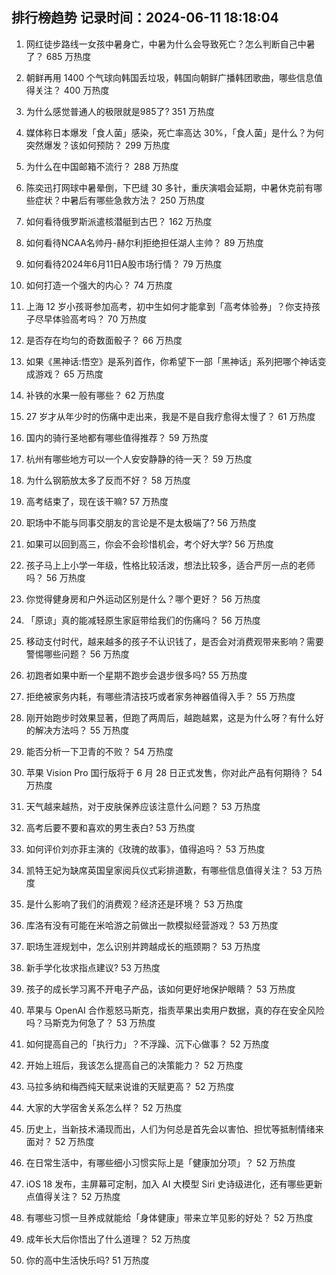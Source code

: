 
## 排行榜趋势 记录时间：2024-06-11 18:18:04
  
  1. 网红徒步路线一女孩中暑身亡，中暑为什么会导致死亡？怎么判断自己中暑了？ 685 万热度
    
  2. 朝鲜再用 1400 个气球向韩国丢垃圾，韩国向朝鲜广播韩团歌曲，哪些信息值得关注？ 400 万热度
    
  3. 为什么感觉普通人的极限就是985了? 351 万热度
    
  4. 媒体称日本爆发「食人菌」感染，死亡率高达 30%，「食人菌」是什么？为何突然爆发？该如何预防？ 299 万热度
    
  5. 为什么在中国邮箱不流行？ 288 万热度
    
  6. 陈奕迅打网球中暑晕倒，下巴缝 30 多针，重庆演唱会延期，中暑休克前有哪些症状？中暑后有哪些急救方法？ 250 万热度
    
  7. 如何看待俄罗斯派遣核潜艇到古巴？ 162 万热度
    
  8. 如何看待NCAA名帅丹-赫尔利拒绝担任湖人主帅？ 89 万热度
    
  9. 如何看待2024年6月11日A股市场行情？ 79 万热度
    
  10. 如何打造一个强大的内心？ 74 万热度
    
  11. 上海 12 岁小孩哥参加高考，初中生如何才能拿到「高考体验券」？你支持孩子尽早体验高考吗？ 70 万热度
    
  12. 是否存在均匀的奇数面骰子？ 66 万热度
    
  13. 如果《黑神话:悟空》是系列首作，你希望下一部「黑神话」系列把哪个神话变成游戏？ 65 万热度
    
  14. 补铁的水果一般有哪些？ 62 万热度
    
  15. 27 岁才从年少时的伤痛中走出来，我是不是自我疗愈得太慢了？ 61 万热度
    
  16. 国内的骑行圣地都有哪些值得推荐？ 59 万热度
    
  17. 杭州有哪些地方可以一个人安安静静的待一天？ 59 万热度
    
  18. 为什么钢筋放太多了反而不好？ 58 万热度
    
  19. 高考结束了，现在该干嘛? 57 万热度
    
  20. 职场中不能与同事交朋友的言论是不是太极端了? 56 万热度
    
  21. 如果可以回到高三，你会不会珍惜机会，考个好大学? 56 万热度
    
  22. 孩子马上上小学一年级，性格比较活泼，想法比较多，适合严厉一点的老师吗？ 56 万热度
    
  23. 你觉得健身房和户外运动区别是什么？哪个更好？ 56 万热度
    
  24. 「原谅」真的能减轻原生家庭带给我们的伤痛吗？ 56 万热度
    
  25. 移动支付时代，越来越多的孩子不认识钱了，是否会对消费观带来影响？需要警惕哪些问题？ 56 万热度
    
  26. 初跑者如果中断一个星期不跑步会退步很多吗? 55 万热度
    
  27. 拒绝被家务内耗，有哪些清洁技巧或者家务神器值得入手？ 55 万热度
    
  28. 刚开始跑步时效果显著，但跑了两周后，越跑越累，这是为什么呀？有什么好的解决方法吗？ 55 万热度
    
  29. 能否分析一下卫青的不败？ 54 万热度
    
  30. 苹果 Vision Pro 国行版将于 6 月 28 日正式发售，你对此产品有何期待？ 54 万热度
    
  31. 天气越来越热，对于皮肤保养应该注意什么问题？ 53 万热度
    
  32. 高考后要不要和喜欢的男生表白? 53 万热度
    
  33. 如何评价刘亦菲主演的《玫瑰的故事》，值得追吗？ 53 万热度
    
  34. 凯特王妃为缺席英国皇家阅兵仪式彩排道歉，有哪些信息值得关注？ 53 万热度
    
  35. 是什么影响了我们的消费观？经济还是环境？ 53 万热度
    
  36. 库洛有没有可能在米哈游之前做出一款模拟经营游戏？ 53 万热度
    
  37. 职场生涯规划中，怎么识别并跨越成长的瓶颈期？ 53 万热度
    
  38. 新手学化妆求指点建议? 53 万热度
    
  39. 孩子的成长学习离不开电子产品，该如何更好地保护眼睛？ 53 万热度
    
  40. 苹果与 OpenAI 合作惹怒马斯克，指责苹果出卖用户数据，真的存在安全风险吗？马斯克为何急了？ 53 万热度
    
  41. 如何提高自己的「执行力」？不浮躁、沉下心做事？ 52 万热度
    
  42. 开始上班后，我该怎么提高自己的决策能力？ 52 万热度
    
  43. 马拉多纳和梅西纯天赋来说谁的天赋更高？ 52 万热度
    
  44. 大家的大学宿舍关系怎么样？ 52 万热度
    
  45. 历史上，当新技术涌现而出，人们为何总是首先会以害怕、担忧等抵制情绪来面对？ 52 万热度
    
  46. 在日常生活中，有哪些细小习惯实际上是「健康加分项」？ 52 万热度
    
  47. iOS 18 发布，主屏幕可定制，加入 AI 大模型 Siri 史诗级进化，还有哪些更新点值得关注？ 52 万热度
    
  48. 有哪些习惯一旦养成就能给「身体健康」带来立竿见影的好处？ 52 万热度
    
  49. 成年长大后你悟出了什么道理？ 52 万热度
    
  50. 你的高中生活快乐吗? 51 万热度
    